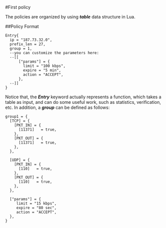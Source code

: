 #First policy

The policies are organized by using ***table*** data structure in Lua.

##Policy Format

```
Entry{
  ip = "187.73.32.0",
  prefix_len = 27,
  group = 1,
  --you can customize the parameters here:
  --[[
      ["params"] = {
        limit = "100 kbps",
        expire = "5 min",
        action = "ACCEPT",
      },
  --]]
}
```

Notice that, the ***Entry*** keyword actually represents a function, which takes a table as input, and can do some useful work, such as statistics, verification, etc. In addition, a ***group*** can be defined as follows:

```
group1 = {                                                                      
  [TCP] = {                                                                 
    [PKT_IN] = {                                                      
      [11371]   = true,                                                   
    }, 
    [PKT_OUT] = {                                                      
      [11371]   = true,                                                   
    },                                                                      
  },                                                                          
  
  [UDP] = {                                                                 
    [PKT_IN] = {                                                      
      [110]   = true,                                                    
    }, 
    [PKT_OUT] = {                                                      
      [110]   = true,                                                  
    },                                                                    
  },
  
  ["params"] = {                                                              
     limit = "15 kbps",                                                      
     expire = "80 sec",                                                      
     action = "ACCEPT",                                                      
  },                                                                          
}
```
